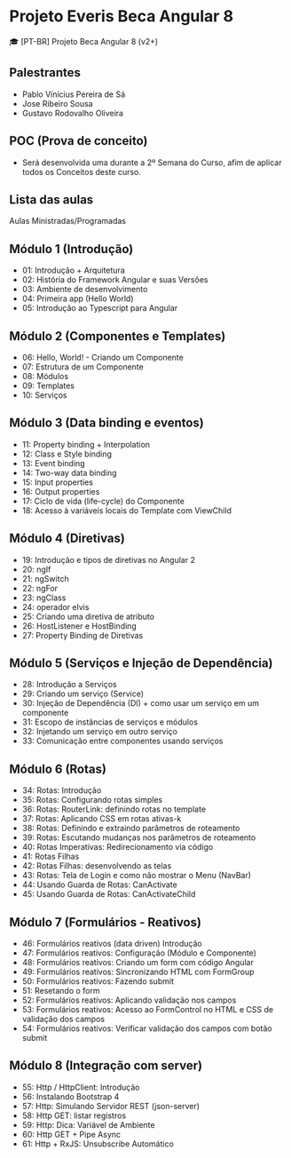 # Projeto Everis Beca Angular 8 
🎓 [PT-BR] Projeto Beca Angular 8 (v2+)

## Palestrantes
 - Pablo Vinícius Pereira de Sá
 - Jose Ribeiro Sousa
 - Gustavo Rodovalho Oliveira

## POC (Prova de conceito)
 - Será desenvolvida uma durante a 2º Semana do Curso, afim de aplicar todos os Conceitos deste curso.
 
## Lista das aulas

Aulas Ministradas/Programadas

## Módulo 1 (Introdução)
* 01: Introdução + Arquitetura
* 02: História do Framework Angular e suas Versões
* 03: Ambiente de desenvolvimento
* 04: Primeira app (Hello World)
* 05: Introdução ao Typescript para Angular

## Módulo 2 (Componentes e Templates)
* 06: Hello, World! - Criando um Componente
* 07: Estrutura de um Componente
* 08: Módulos
* 09: Templates
* 10: Serviços

## Módulo 3 (Data binding e eventos)
* 11: Property binding + Interpolation
* 12: Class e Style binding
* 13: Event binding
* 14: Two-way data binding
* 15: Input properties
* 16: Output properties
* 17: Ciclo de vida (life-cycle) do Componente
* 18: Acesso à variáveis locais do Template com ViewChild

## Módulo 4 (Diretivas)
* 19: Introdução e tipos de diretivas no Angular 2
* 20: ngIf
* 21: ngSwitch
* 22: ngFor
* 23: ngClass
* 24: operador elvis
* 25: Criando uma diretiva de atributo
* 26: HostListener e HostBinding
* 27: Property Binding de Diretivas

## Módulo 5 (Serviços e Injeção de Dependência)
* 28: Introdução a Serviços
* 29: Criando um serviço (Service)
* 30: Injeção de Dependência (DI) + como usar um serviço em um componente
* 31: Escopo de instâncias de serviços e módulos
* 32: Injetando um serviço em outro serviço
* 33: Comunicação entre componentes usando serviços

## Módulo 6 (Rotas)
* 34: Rotas: Introdução
* 35: Rotas: Configurando rotas simples
* 36: Rotas: RouterLink: definindo rotas no template
* 37: Rotas: Aplicando CSS em rotas ativas-k
* 38: Rotas: Definindo e extraindo parâmetros de roteamento
* 39: Rotas: Escutando mudanças nos parâmetros de roteamento
* 40: Rotas Imperativas: Redirecionamento via código
* 41: Rotas Filhas
* 42: Rotas Filhas: desenvolvendo as telas
* 43: Rotas: Tela de Login e como não mostrar o Menu (NavBar)
* 44: Usando Guarda de Rotas: CanActivate
* 45: Usando Guarda de Rotas: CanActivateChild

## Módulo 7 (Formulários - Reativos)
* 46: Formulários reativos (data driven) Introdução
* 47: Formulários reativos: Configuração (Módulo e Componente)
* 48: Formulários reativos: Criando um form com código Angular
* 49: Formulários reativos: Sincronizando HTML com FormGroup
* 50: Formulários reativos: Fazendo submit
* 51: Resetando o form
* 52: Formulários reativos: Aplicando validação nos campos
* 53: Formulários reativos: Acesso ao FormControl no HTML e CSS de validação dos campos
* 54: Formulários reativos: Verificar validação dos campos com botão submit

## Módulo 8 (Integração com server)
* 55: Http / HttpClient: Introdução
* 56: Instalando Bootstrap 4
* 57: Http: Simulando Servidor REST (json-server)
* 58: Http GET: listar registros
* 59: Http: Dica: Variável de Ambiente
* 60: Http GET + Pipe Async
* 61: Http + RxJS: Unsubscribe Automático
